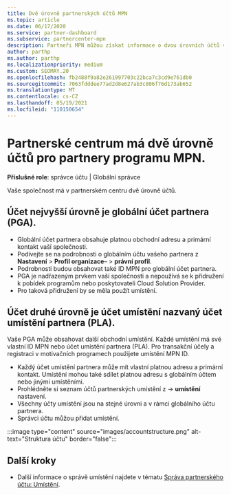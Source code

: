 ```yaml
---
title: Dvě úrovně partnerských účtů MPN
ms.topic: article
ms.date: 06/17/2020
ms.service: partner-dashboard
ms.subservice: partnercenter-mpn
description: Partneři MPN můžou získat informace o dvou úrovních účtů v partnerském centru, globálním účtu partnera (PGA) a účtu umístění partnera (PLA).
author: parthp
ms.author: parthp
ms.localizationpriority: medium
ms.custom: SEOMAY.20
ms.openlocfilehash: fb2488f9a82e261997703c22bca7c3cd9e761db0
ms.sourcegitcommit: 7063fdddee77ad2d8e627ab3c806f76d173ab652
ms.translationtype: MT
ms.contentlocale: cs-CZ
ms.lasthandoff: 05/19/2021
ms.locfileid: "110150654"
---
```

# <a name="partner-center-has-two-levels-of-accounts-for-mpn-partners"></a>Partnerské centrum má dvě úrovně účtů pro partnery programu MPN.

**Příslušné role**: správce účtu | Globální správce

Vaše společnost má v partnerském centru dvě úrovně účtů.

## <a name="the-top-level-account-is-the-partner-global-account-pga"></a>Účet nejvyšší úrovně je globální účet partnera (PGA).

- Globální účet partnera obsahuje platnou obchodní adresu a primární kontakt vaší společnosti. 
- Podívejte se na podrobnosti o globálním účtu vašeho partnera z **Nastavení**  >  **Profil organizace**–  >  **právní profil**.
- Podrobnosti budou obsahovat také ID MPN pro globální účet partnera. 
- PGA je nadřazeným prvkem vaší společnosti a nepoužívá se k přidružení k pobídek programům nebo poskytovateli Cloud Solution Provider. 
- Pro taková přidružení by se měla použít umístění.

## <a name="the-second-level-account-is-the-location-account-called-partner-location-account-pla"></a>Účet druhé úrovně je účet umístění nazvaný účet umístění partnera (PLA).

Vaše PGA může obsahovat další obchodní umístění. Každé umístění má své vlastní ID MPN nebo účet umístění partnera (PLA). Pro transakční účely a registraci v motivačních programech použijete umístění MPN ID.

- Každý účet umístění partnera může mít vlastní platnou adresu a primární kontakt. Umístění mohou také sdílet platnou adresu s globálním účtem nebo jinými umístěními.
- Prohlédněte si seznam účtů partnerských umístění z  ->  **umístění** nastavení.
- Všechny účty umístění jsou na stejné úrovni a v rámci globálního účtu partnera.
- Správci účtu můžou přidat umístění.

:::image type="content" source="images/accountstructure.png" alt-text="Struktura účtu" border="false":::

## <a name="next-steps"></a>Další kroky

- Další informace o správě umístění najdete v tématu [Správa partnerského účtu: Umístění](manage-locations.md).
